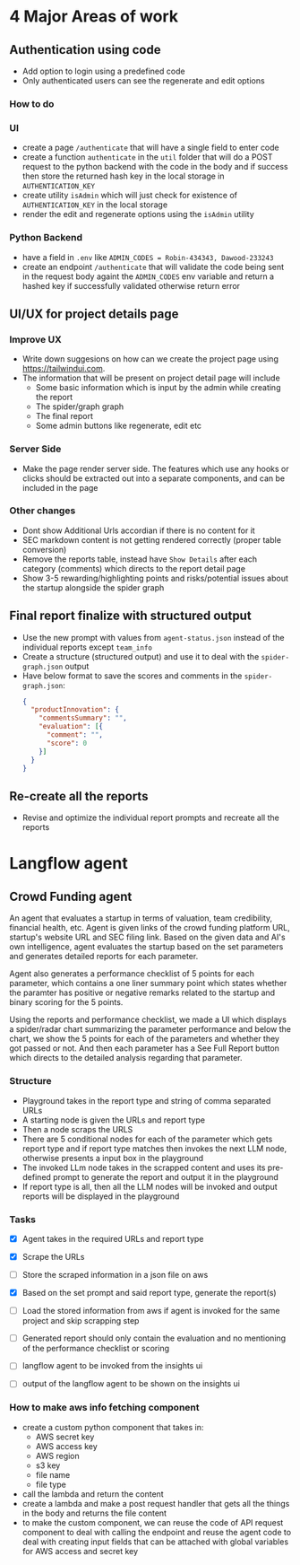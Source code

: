 # 4 Major Areas of work

## Authentication using code
- Add option to login using a predefined code
- Only authenticated users can see the regenerate and edit options

### How to do

### UI
- create a page `/authenticate` that will have a single field to enter code
- create a function `authenticate` in the `util` folder that will do a POST request to the python backend with the code in the body and if success then store the returned hash key in the local storage in `AUTHENTICATION_KEY`
- create utility `isAdmin` which will just check for existence of `AUTHENTICATION_KEY` in the local storage
- render the edit and regenerate options using the `isAdmin` utility

### Python Backend
- have a field in `.env` like `ADMIN_CODES = Robin-434343, Dawood-233243`
- create an endpoint `/authenticate` that will validate the code being sent in the request body againt the `ADMIN_CODES` env variable and return a hashed key if successfully validated otherwise return error

## UI/UX for project details page
### Improve UX
- Write down suggesions on how can we create the project page using https://tailwindui.com. 
- The information that will be present on project detail page will include
  - Some basic information which is input by the admin while creating the report
  - The spider/graph graph
  - The final report
  - Some admin buttons like regenerate, edit etc

### Server Side
- Make the page render server side. The features which use any hooks or clicks should be extracted out into a separate
components, and can be included in the page


### Other changes
- Dont show Additional Urls accordian if there is no content for it
- SEC markdown content is not getting rendered correctly (proper table conversion)
- Remove the reports table, instead have `Show Details` after each category (comments) which directs to the report detail page
- Show 3-5 rewarding/highlighting points and risks/potential issues about the startup alongside the spider graph

## Final report finalize with structured output
- Use the new prompt with values from `agent-status.json` instead of the individual reports except `team_info`
- Create a structure (structured output) and use it to deal with the `spider-graph.json` output
- Have below format to save the scores and comments in the `spider-graph.json`:
  ```json
  {
    "productInnovation": {
      "commentsSummary": "",
      "evaluation": [{
        "comment": "",
        "score": 0
      }]
    }
  }
  ```
  
## Re-create all the reports
- Revise and optimize the individual report prompts and recreate all the reports
  

# Langflow agent

## Crowd Funding agent

An agent that evaluates a startup in terms of valuation, team credibility, financial health, etc. Agent is given links of the crowd funding platform URL, startup's website URL and SEC filing link. Based on the given data and AI's own intelligence, agent evaluates the startup based on the set parameters and generates detailed reports for each parameter.

Agent also generates a performance checklist of 5 points for each parameter, which contains a one liner summary point which states whether the paramter has positive or negative remarks related to the startup and binary scoring for the 5 points.

Using the reports and performance checklist, we made a UI which displays a spider/radar chart summarizing the parameter performance and below the chart, we show the 5 points for each of the parameters and whether they got passed or not. And then each parameter has a See Full Report button which directs to the detailed analysis regarding that parameter.

### Structure
- Playground takes in the report type and string of comma separated URLs
- A starting node is given the URLs and report type
- Then a node scraps the URLS
- There are 5 conditional nodes for each of the parameter which gets report type and if report type matches then invokes the next LLM node, otherwise presents a input box in the playground
- The invoked LLm node takes in the scrapped content and uses its pre-defined prompt to generate the report and output it in the playground
- If report type is all, then all the LLM nodes will be invoked and output reports will be displayed in the playground

### Tasks
- [x] Agent takes in the required URLs and report type
- [x] Scrape the URLs
- [ ] Store the scraped information in a json file on aws
- [x] Based on the set prompt and said report type, generate the report(s)
- [ ] Load the stored information from aws if agent is invoked for the same project and skip scrapping step
- [ ] Generated report should only contain the evaluation and no mentioning of the performance checklist or scoring
- [ ] langflow agent to be invoked from the insights ui
- [ ] output of the langflow agent to be shown on the insights ui


### How to make aws info fetching component

- create a custom python component that takes in:
  - AWS secret key
  - AWS access key
  - AWS region
  - s3 key
  - file name
  - file type
- call the lambda and return the content
- create a lambda and make a post request handler that gets all the things in the body and returns the file content
- to make the custom component, we can reuse the code of API request component to deal with calling the endpoint and reuse the agent code to deal with creating input fields that can be attached with global variables for AWS access and secret key